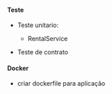 #### Teste
* Teste unitario:
    * RentalService

* Teste de contrato

#### Docker

* criar dockerfile para aplicação